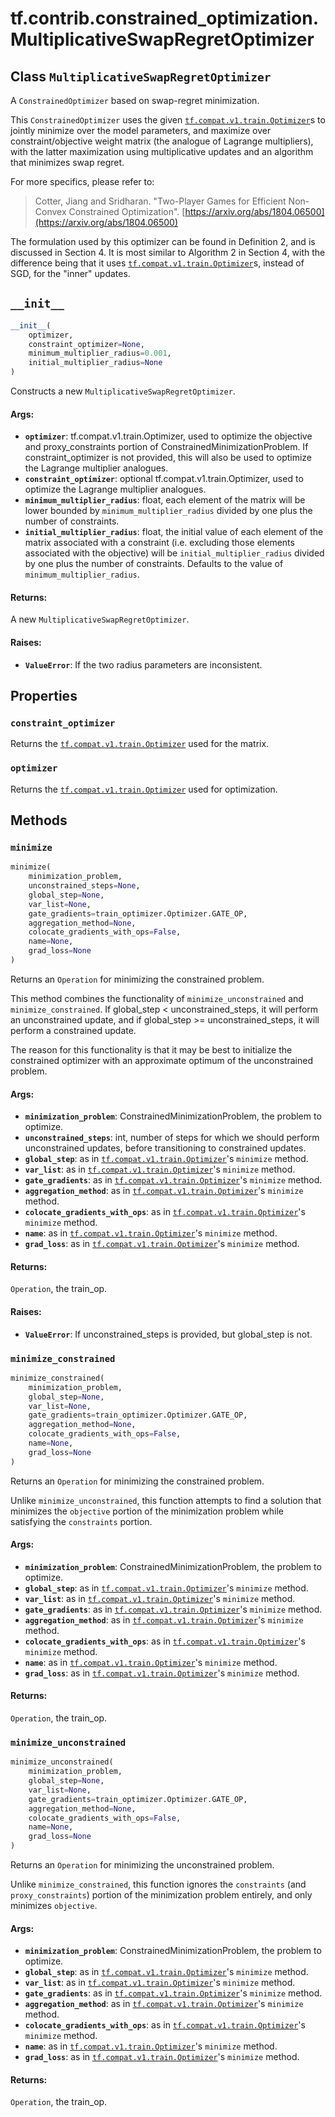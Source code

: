 <div itemscope itemtype="http://developers.google.com/ReferenceObject">
<meta itemprop="name" content="tf.contrib.constrained_optimization.MultiplicativeSwapRegretOptimizer" />
<meta itemprop="path" content="Stable" />
<meta itemprop="property" content="constraint_optimizer"/>
<meta itemprop="property" content="optimizer"/>
<meta itemprop="property" content="__init__"/>
<meta itemprop="property" content="minimize"/>
<meta itemprop="property" content="minimize_constrained"/>
<meta itemprop="property" content="minimize_unconstrained"/>
</div>

# tf.contrib.constrained_optimization.MultiplicativeSwapRegretOptimizer

## Class `MultiplicativeSwapRegretOptimizer`

A `ConstrainedOptimizer` based on swap-regret minimization.



<!-- Placeholder for "Used in" -->

This `ConstrainedOptimizer` uses the given <a href="../../../tf/train/Optimizer.md"><code>tf.compat.v1.train.Optimizer</code></a>s to
jointly
minimize over the model parameters, and maximize over constraint/objective
weight matrix (the analogue of Lagrange multipliers), with the latter
maximization using multiplicative updates and an algorithm that minimizes swap
regret.

For more specifics, please refer to:

> Cotter, Jiang and Sridharan. "Two-Player Games for Efficient Non-Convex
> Constrained Optimization".
> [https://arxiv.org/abs/1804.06500](https://arxiv.org/abs/1804.06500)

The formulation used by this optimizer can be found in Definition 2, and is
discussed in Section 4. It is most similar to Algorithm 2 in Section 4, with
the difference being that it uses <a href="../../../tf/train/Optimizer.md"><code>tf.compat.v1.train.Optimizer</code></a>s, instead of
SGD, for
the "inner" updates.

<h2 id="__init__"><code>__init__</code></h2>

``` python
__init__(
    optimizer,
    constraint_optimizer=None,
    minimum_multiplier_radius=0.001,
    initial_multiplier_radius=None
)
```

Constructs a new `MultiplicativeSwapRegretOptimizer`.


#### Args:


* <b>`optimizer`</b>: tf.compat.v1.train.Optimizer, used to optimize the objective
  and proxy_constraints portion of ConstrainedMinimizationProblem. If
  constraint_optimizer is not provided, this will also be used to optimize
  the Lagrange multiplier analogues.
* <b>`constraint_optimizer`</b>: optional tf.compat.v1.train.Optimizer, used to
  optimize the Lagrange multiplier analogues.
* <b>`minimum_multiplier_radius`</b>: float, each element of the matrix will be lower
  bounded by `minimum_multiplier_radius` divided by one plus the number of
  constraints.
* <b>`initial_multiplier_radius`</b>: float, the initial value of each element of the
  matrix associated with a constraint (i.e. excluding those elements
  associated with the objective) will be `initial_multiplier_radius`
  divided by one plus the number of constraints. Defaults to the value of
  `minimum_multiplier_radius`.


#### Returns:

A new `MultiplicativeSwapRegretOptimizer`.



#### Raises:


* <b>`ValueError`</b>: If the two radius parameters are inconsistent.



## Properties

<h3 id="constraint_optimizer"><code>constraint_optimizer</code></h3>

Returns the <a href="../../../tf/train/Optimizer.md"><code>tf.compat.v1.train.Optimizer</code></a> used for the matrix.


<h3 id="optimizer"><code>optimizer</code></h3>

Returns the <a href="../../../tf/train/Optimizer.md"><code>tf.compat.v1.train.Optimizer</code></a> used for optimization.




## Methods

<h3 id="minimize"><code>minimize</code></h3>

``` python
minimize(
    minimization_problem,
    unconstrained_steps=None,
    global_step=None,
    var_list=None,
    gate_gradients=train_optimizer.Optimizer.GATE_OP,
    aggregation_method=None,
    colocate_gradients_with_ops=False,
    name=None,
    grad_loss=None
)
```

Returns an `Operation` for minimizing the constrained problem.

This method combines the functionality of `minimize_unconstrained` and
`minimize_constrained`. If global_step < unconstrained_steps, it will
perform an unconstrained update, and if global_step >= unconstrained_steps,
it will perform a constrained update.

The reason for this functionality is that it may be best to initialize the
constrained optimizer with an approximate optimum of the unconstrained
problem.

#### Args:


* <b>`minimization_problem`</b>: ConstrainedMinimizationProblem, the problem to
  optimize.
* <b>`unconstrained_steps`</b>: int, number of steps for which we should perform
  unconstrained updates, before transitioning to constrained updates.
* <b>`global_step`</b>: as in <a href="../../../tf/train/Optimizer.md"><code>tf.compat.v1.train.Optimizer</code></a>'s `minimize` method.
* <b>`var_list`</b>: as in <a href="../../../tf/train/Optimizer.md"><code>tf.compat.v1.train.Optimizer</code></a>'s `minimize` method.
* <b>`gate_gradients`</b>: as in <a href="../../../tf/train/Optimizer.md"><code>tf.compat.v1.train.Optimizer</code></a>'s `minimize` method.
* <b>`aggregation_method`</b>: as in <a href="../../../tf/train/Optimizer.md"><code>tf.compat.v1.train.Optimizer</code></a>'s `minimize`
  method.
* <b>`colocate_gradients_with_ops`</b>: as in <a href="../../../tf/train/Optimizer.md"><code>tf.compat.v1.train.Optimizer</code></a>'s
  `minimize` method.
* <b>`name`</b>: as in <a href="../../../tf/train/Optimizer.md"><code>tf.compat.v1.train.Optimizer</code></a>'s `minimize` method.
* <b>`grad_loss`</b>: as in <a href="../../../tf/train/Optimizer.md"><code>tf.compat.v1.train.Optimizer</code></a>'s `minimize` method.


#### Returns:

`Operation`, the train_op.



#### Raises:


* <b>`ValueError`</b>: If unconstrained_steps is provided, but global_step is not.

<h3 id="minimize_constrained"><code>minimize_constrained</code></h3>

``` python
minimize_constrained(
    minimization_problem,
    global_step=None,
    var_list=None,
    gate_gradients=train_optimizer.Optimizer.GATE_OP,
    aggregation_method=None,
    colocate_gradients_with_ops=False,
    name=None,
    grad_loss=None
)
```

Returns an `Operation` for minimizing the constrained problem.

Unlike `minimize_unconstrained`, this function attempts to find a solution
that minimizes the `objective` portion of the minimization problem while
satisfying the `constraints` portion.

#### Args:


* <b>`minimization_problem`</b>: ConstrainedMinimizationProblem, the problem to
  optimize.
* <b>`global_step`</b>: as in <a href="../../../tf/train/Optimizer.md"><code>tf.compat.v1.train.Optimizer</code></a>'s `minimize` method.
* <b>`var_list`</b>: as in <a href="../../../tf/train/Optimizer.md"><code>tf.compat.v1.train.Optimizer</code></a>'s `minimize` method.
* <b>`gate_gradients`</b>: as in <a href="../../../tf/train/Optimizer.md"><code>tf.compat.v1.train.Optimizer</code></a>'s `minimize` method.
* <b>`aggregation_method`</b>: as in <a href="../../../tf/train/Optimizer.md"><code>tf.compat.v1.train.Optimizer</code></a>'s `minimize`
  method.
* <b>`colocate_gradients_with_ops`</b>: as in <a href="../../../tf/train/Optimizer.md"><code>tf.compat.v1.train.Optimizer</code></a>'s
  `minimize` method.
* <b>`name`</b>: as in <a href="../../../tf/train/Optimizer.md"><code>tf.compat.v1.train.Optimizer</code></a>'s `minimize` method.
* <b>`grad_loss`</b>: as in <a href="../../../tf/train/Optimizer.md"><code>tf.compat.v1.train.Optimizer</code></a>'s `minimize` method.


#### Returns:

`Operation`, the train_op.


<h3 id="minimize_unconstrained"><code>minimize_unconstrained</code></h3>

``` python
minimize_unconstrained(
    minimization_problem,
    global_step=None,
    var_list=None,
    gate_gradients=train_optimizer.Optimizer.GATE_OP,
    aggregation_method=None,
    colocate_gradients_with_ops=False,
    name=None,
    grad_loss=None
)
```

Returns an `Operation` for minimizing the unconstrained problem.

Unlike `minimize_constrained`, this function ignores the `constraints` (and
`proxy_constraints`) portion of the minimization problem entirely, and only
minimizes `objective`.

#### Args:


* <b>`minimization_problem`</b>: ConstrainedMinimizationProblem, the problem to
  optimize.
* <b>`global_step`</b>: as in <a href="../../../tf/train/Optimizer.md"><code>tf.compat.v1.train.Optimizer</code></a>'s `minimize` method.
* <b>`var_list`</b>: as in <a href="../../../tf/train/Optimizer.md"><code>tf.compat.v1.train.Optimizer</code></a>'s `minimize` method.
* <b>`gate_gradients`</b>: as in <a href="../../../tf/train/Optimizer.md"><code>tf.compat.v1.train.Optimizer</code></a>'s `minimize` method.
* <b>`aggregation_method`</b>: as in <a href="../../../tf/train/Optimizer.md"><code>tf.compat.v1.train.Optimizer</code></a>'s `minimize`
  method.
* <b>`colocate_gradients_with_ops`</b>: as in <a href="../../../tf/train/Optimizer.md"><code>tf.compat.v1.train.Optimizer</code></a>'s
  `minimize` method.
* <b>`name`</b>: as in <a href="../../../tf/train/Optimizer.md"><code>tf.compat.v1.train.Optimizer</code></a>'s `minimize` method.
* <b>`grad_loss`</b>: as in <a href="../../../tf/train/Optimizer.md"><code>tf.compat.v1.train.Optimizer</code></a>'s `minimize` method.


#### Returns:

`Operation`, the train_op.




